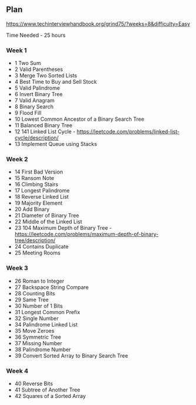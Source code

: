 ## Plan

https://www.techinterviewhandbook.org/grind75/?weeks=8&difficulty=Easy

Time Needed - 25 hours

### Week 1

- 1 Two Sum
- 2 Valid Parentheses
- 3 Merge Two Sorted Lists
- 4 Best Time to Buy and Sell Stock
- 5 Valid Palindrome
- 6 Invert Binary Tree
- 7 Valid Anagram
- 8 Binary Search
- 9 Flood Fill
- 10 Lowest Common Ancestor of a Binary Search Tree
- 11 Balanced Binary Tree
- 12 141 Linked List Cycle - https://leetcode.com/problems/linked-list-cycle/description/
- 13 Implement Queue using Stacks

### Week 2

- 14 First Bad Version
- 15 Ransom Note
- 16 Climbing Stairs
- 17 Longest Palindrome
- 18 Reverse Linked List
- 19 Majority Element
- 20 Add Binary
- 21 Diameter of Binary Tree
- 22 Middle of the Linked List
- 23 104 Maximum Depth of Binary Tree - https://leetcode.com/problems/maximum-depth-of-binary-tree/description/
- 24 Contains Duplicate
- 25 Meeting Rooms

### Week 3

- 26 Roman to Integer
- 27 Backspace String Compare
- 28 Counting Bits
- 29 Same Tree
- 30 Number of 1 Bits
- 31 Longest Common Prefix
- 32 Single Number
- 34 Palindrome Linked List
- 35 Move Zeroes
- 36 Symmetric Tree
- 37 Missing Number
- 38 Palindrome Number
- 39 Convert Sorted Array to Binary Search Tree

### Week 4

- 40 Reverse Bits
- 41 Subtree of Another Tree
- 42 Squares of a Sorted Array